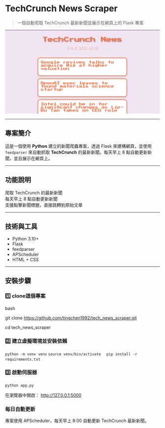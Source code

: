 #  TechCrunch News Scraper  
> 一個自動爬取 TechCrunch 最新新聞並展示在網頁上的 Flask 專案  

![Screenshot](./screenshots/homepage.png)  

---

## 專案簡介  
這是一個使用 **Python** 建立的新聞爬蟲專案，透過 Flask 來建構網頁，並使用 `feedparser` 來自動抓取 **TechCrunch** 的最新新聞。每天早上 8 點自動更新新聞，並且展示在網頁上。  

---

## 功能說明  
爬取 TechCrunch 的最新新聞  
每天早上 8 點自動更新新聞  
支援點擊新聞標題，直接跳轉到原始文章   

---

## 技術與工具  
- Python 3.10+  
- Flask  
- feedparser  
- APScheduler  
- HTML + CSS  

---

## 安裝步驟  

### 1️⃣ clone這個專案  
bash  

git clone https://github.com/tingchen1992/tech_news_scraper.git  

cd tech_news_scraper

### 2️⃣ 建立虛擬環境並安裝依賴 
`python -m venv venv`
`source venv/bin/activate  `
`pip install -r requirements.txt`

### 3️⃣ 啟動伺服器
`python app.py`

在瀏覽器中開啟：
http://127.0.0.1:5000

### 每日自動更新
專案使用 APScheduler，每天早上 8:00 自動更新 TechCrunch 最新新聞。

